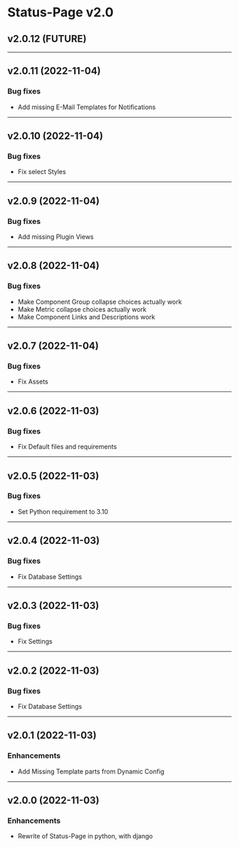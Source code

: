 # Status-Page v2.0

## v2.0.12 (FUTURE)

---

## v2.0.11 (2022-11-04)

### Bug fixes
* Add missing E-Mail Templates for Notifications

---

## v2.0.10 (2022-11-04)

### Bug fixes
* Fix select Styles

---

## v2.0.9 (2022-11-04)

### Bug fixes
* Add missing Plugin Views

---

## v2.0.8 (2022-11-04)

### Bug fixes
* Make Component Group collapse choices actually work
* Make Metric collapse choices actually work
* Make Component Links and Descriptions work

---

## v2.0.7 (2022-11-04)

### Bug fixes
* Fix Assets

---

## v2.0.6 (2022-11-03)

### Bug fixes
* Fix Default files and requirements

---

## v2.0.5 (2022-11-03)

### Bug fixes
* Set Python requirement to 3.10

---

## v2.0.4 (2022-11-03)

### Bug fixes
* Fix Database Settings

---

## v2.0.3 (2022-11-03)

### Bug fixes
* Fix Settings

---

## v2.0.2 (2022-11-03)

### Bug fixes
* Fix Database Settings

---

## v2.0.1 (2022-11-03)

### Enhancements
* Add Missing Template parts from Dynamic Config

---

## v2.0.0 (2022-11-03)

### Enhancements
* Rewrite of Status-Page in python, with django
